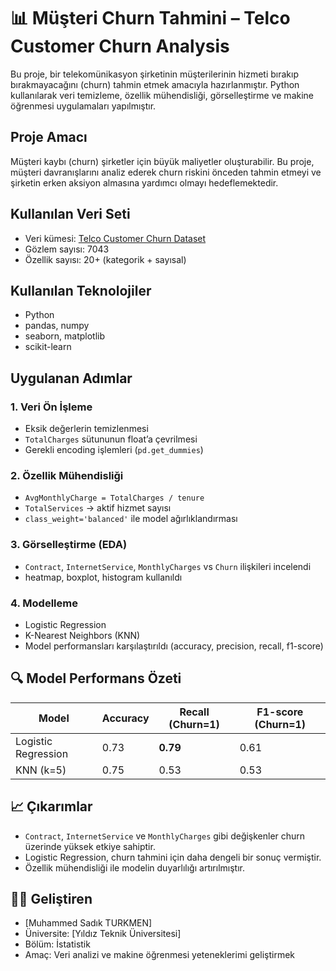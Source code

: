 # 📊 Müşteri Churn Tahmini – Telco Customer Churn Analysis

Bu proje, bir telekomünikasyon şirketinin müşterilerinin hizmeti bırakıp bırakmayacağını (churn) tahmin etmek amacıyla hazırlanmıştır. Python kullanılarak veri temizleme, özellik mühendisliği, görselleştirme ve makine öğrenmesi uygulamaları yapılmıştır.

## Proje Amacı

Müşteri kaybı (churn) şirketler için büyük maliyetler oluşturabilir. Bu proje, müşteri davranışlarını analiz ederek churn riskini önceden tahmin etmeyi ve şirketin erken aksiyon almasına yardımcı olmayı hedeflemektedir.

## Kullanılan Veri Seti

- Veri kümesi: [Telco Customer Churn Dataset](https://www.kaggle.com/blastchar/telco-customer-churn)
- Gözlem sayısı: 7043
- Özellik sayısı: 20+ (kategorik + sayısal)

## Kullanılan Teknolojiler

- Python
- pandas, numpy
- seaborn, matplotlib
- scikit-learn

## Uygulanan Adımlar

### 1. Veri Ön İşleme
- Eksik değerlerin temizlenmesi
- `TotalCharges` sütununun float’a çevrilmesi
- Gerekli encoding işlemleri (`pd.get_dummies`)

### 2. Özellik Mühendisliği
- `AvgMonthlyCharge = TotalCharges / tenure`
- `TotalServices` → aktif hizmet sayısı
- `class_weight='balanced'` ile model ağırlıklandırması

### 3. Görselleştirme (EDA)
- `Contract`, `InternetService`, `MonthlyCharges` vs `Churn` ilişkileri incelendi
- heatmap, boxplot, histogram kullanıldı

### 4. Modelleme
- Logistic Regression
- K-Nearest Neighbors (KNN)
- Model performansları karşılaştırıldı (accuracy, precision, recall, f1-score)

## 🔍 Model Performans Özeti

| Model               | Accuracy | Recall (Churn=1) | F1-score (Churn=1) |
|---------------------|----------|------------------|--------------------|
| Logistic Regression | 0.73     | **0.79**         | 0.61               |
| KNN (k=5)           | 0.75     | 0.53             | 0.53               |

## 📈 Çıkarımlar

- `Contract`, `InternetService` ve `MonthlyCharges` gibi değişkenler churn üzerinde yüksek etkiye sahiptir.
- Logistic Regression, churn tahmini için daha dengeli bir sonuç vermiştir.
- Özellik mühendisliği ile modelin duyarlılığı artırılmıştır.

## 🧑‍💻 Geliştiren

- [Muhammed Sadık TURKMEN]  
- Üniversite: [Yıldız Teknik Üniversitesi]  
- Bölüm: İstatistik  
- Amaç: Veri analizi ve makine öğrenmesi yeteneklerimi geliştirmek
